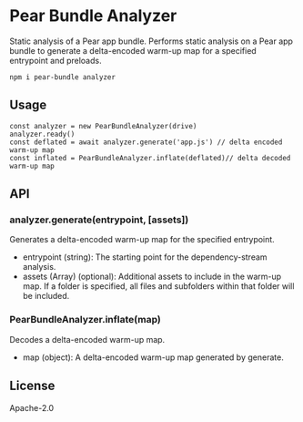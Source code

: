 # Pear Bundle Analyzer

Static analysis of a Pear app bundle. Performs static analysis on a Pear app bundle to generate a delta-encoded warm-up map for a specified entrypoint and preloads.

```
npm i pear-bundle analyzer
```

## Usage

```
const analyzer = new PearBundleAnalyzer(drive)
analyzer.ready()
const deflated = await analyzer.generate('app.js') // delta encoded warm-up map
const inflated = PearBundleAnalyzer.inflate(deflated)// delta decoded warm-up map
```

## API
### analyzer.generate(entrypoint, [assets])

Generates a delta-encoded warm-up map for the specified entrypoint.

- entrypoint (string): The starting point for the dependency-stream analysis.
- assets (Array) (optional): Additional assets to include in the warm-up map. If a folder is specified, all files and subfolders within that folder will be included.

### PearBundleAnalyzer.inflate(map)

Decodes a delta-encoded warm-up map.

- map (object): A delta-encoded warm-up map generated by generate.

## License

Apache-2.0
